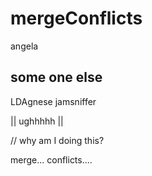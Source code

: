 # mergeConflicts

angela

## some one else

LDAgnese
jamsniffer

|| ughhhhh ||

// why am I doing this?

merge... conflicts....
